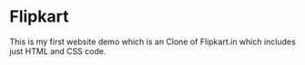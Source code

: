 # Flipkart
This is my first website demo which is an Clone of Flipkart.in which includes just HTML and CSS code.
